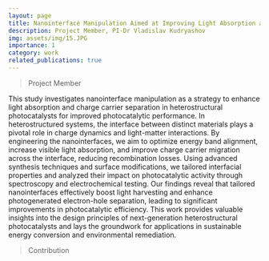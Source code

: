 ```yaml
---
layout: page
title: Nanointerface Manipulation Aimed at Improving Light Absorption and Charge Carrier Separation in Heterostructural Photocatalysts
description: Project Member, PI-Dr Vladislav Kudryashov
img: assets/img/15.JPG
importance: 1
category: work
related_publications: true
---
```


> Project Member 

This study investigates nanointerface manipulation as a strategy to enhance light absorption and charge carrier separation in heterostructural photocatalysts for improved photocatalytic performance. In heterostructured systems, the interface between distinct materials plays a pivotal role in charge dynamics and light-matter interactions. By engineering the nanointerfaces, we aim to optimize energy band alignment, increase visible light absorption, and improve charge carrier migration across the interface, reducing recombination losses. Using advanced synthesis techniques and surface modifications, we tailored interfacial properties and analyzed their impact on photocatalytic activity through spectroscopy and electrochemical testing. Our findings reveal that tailored nanointerfaces effectively boost light harvesting and enhance photogenerated electron-hole separation, leading to significant improvements in photocatalytic efficiency. This work provides valuable insights into the design principles of next-generation heterostructural photocatalysts and lays the groundwork for applications in sustainable energy conversion and environmental remediation.

> Contribution